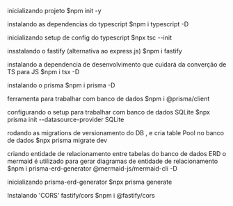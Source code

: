 inicializando projeto 
$npm init -y

instalando as dependencias do typescript
$npm i typescript -D

inicializando setup de config do typescript
$npx tsc --init

insstalando o fastify (alternativa ao express.js)
$npm i fastify

instalando a dependencia de desenvolvimento que cuidará da converção de TS para JS
$npm i tsx -D

instalando o prisma 
$npm i prisma -D

ferramenta para trabalhar com banco de dados
$npm i @prisma/client

configurando o setup para trabalhar com banco de dados SQLite
$npx prisma init --datasource-provider SQLite

rodando as migrations de versionamento do DB , e cria table Pool no banco de dados
$npx prisma migrate dev

criando entidade de relacionamento entre tabelas do banco de dados ERD
o mermaid é utilizado para gerar diagramas de entidade de relacionamento
$npm i prisma-erd-generator @mermaid-js/mermaid-cli -D

inicializando prisma-erd-generator
$npx prisma generate

Instalando 'CORS' fastify/cors 
$npm i @fastify/cors
